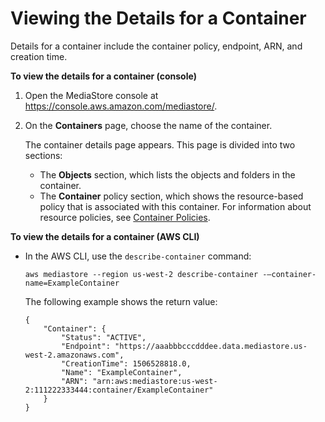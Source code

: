 # Viewing the Details for a Container<a name="containers-view-details"></a>

Details for a container include the container policy, endpoint, ARN, and creation time\.

**To view the details for a container \(console\)**

1. Open the MediaStore console at [https://console\.aws\.amazon\.com/mediastore/](https://console.aws.amazon.com/mediastore/)\.

1. On the **Containers** page, choose the name of the container\. 

   The container details page appears\. This page is divided into two sections:
   + The **Objects** section, which lists the objects and folders in the container\.
   + The **Container** policy section, which shows the resource\-based policy that is associated with this container\. For information about resource policies, see [Container Policies](policies.md)\.

**To view the details for a container \(AWS CLI\)**
+ In the AWS CLI, use the `describe-container` command:

  ```
  aws mediastore --region us-west-2 describe-container -–container-name=ExampleContainer
  ```

  The following example shows the return value:

  ```
  {
      "Container": {
          "Status": "ACTIVE",
          "Endpoint": "https://aaabbbcccdddee.data.mediastore.us-west-2.amazonaws.com",
          "CreationTime": 1506528818.0,
          "Name": "ExampleContainer",
          "ARN": "arn:aws:mediastore:us-west-2:111222333444:container/ExampleContainer"
      }
  }
  ```